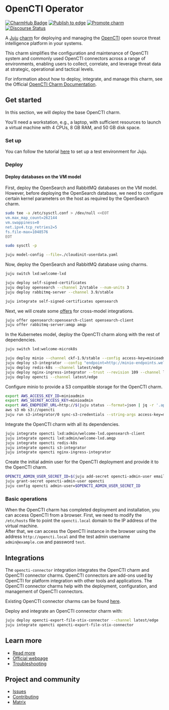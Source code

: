 <!--
Avoid using this README file for information that is maintained or published elsewhere, e.g.:

* metadata.yaml > published on Charmhub
* documentation > published on (or linked to from) Charmhub
* detailed contribution guide > documentation or CONTRIBUTING.md

Use links instead.
-->

# OpenCTI Operator

[![CharmHub Badge](https://charmhub.io/opencti/badge.svg)](https://charmhub.io/opencti)
[![Publish to edge](https://github.com/canonical/opencti-operator/actions/workflows/publish_charm.yaml/badge.svg)](https://github.com/canonical/opencti-operator/actions/workflows/publish_charm.yaml)
[![Promote charm](https://github.com/canonical/opencti-operator/actions/workflows/promote_charm.yaml/badge.svg)](https://github.com/canonical/opencti-operator/actions/workflows/promote_charm.yaml)
[![Discourse Status](https://img.shields.io/discourse/status?server=https%3A%2F%2Fdiscourse.charmhub.io&style=flat&label=CharmHub%20Discourse)](https://discourse.charmhub.io)

A [Juju](https://juju.is/) [charm](https://canonical-juju.readthedocs-hosted.com/en/3.6/user/reference/charm/)
for deploying and managing the [OpenCTI](https://filigran.io/solutions/open-cti/)
open source threat intelligence platform in your systems.

This charm simplifies the configuration and maintenance of OpenCTI system and 
commonly used OpenCTI connectors across a range of environments, enabling users
to collect, correlate, and leverage threat data at strategic, operational and 
tactical levels.

For information about how to deploy, integrate, and manage this charm, see the
Official [OpenCTI Charm Documentation](https://charmhub.io/opencti).

## Get started
In this section, we will deploy the base OpenCTI charm.

You’ll need a workstation, e.g., a laptop, with sufficient resources to launch 
a virtual machine with 4 CPUs, 8 GB RAM, and 50 GB disk space.

### Set up
You can follow the tutorial [here](https://canonical-juju.readthedocs-hosted.com/en/latest/user/howto/manage-your-deployment/manage-your-deployment-environment/#manage-your-deployment-environment) 
to set up a test environment for Juju.

### Deploy
#### Deploy databases on the VM model

First, deploy the OpenSearch and RabbitMQ databases on the VM model. However, 
before deploying the OpenSearch database, we need to configure certain kernel 
parameters on the host as required by the OpenSearch charm.

```bash
sudo tee -a /etc/sysctl.conf > /dev/null <<EOT
vm.max_map_count=262144
vm.swappiness=0
net.ipv4.tcp_retries2=5
fs.file-max=1048576
EOT

sudo sysctl -p

juju model-config --file=./cloudinit-userdata.yaml
```

Now, deploy the OpenSearch and RabbitMQ database using charms.
```bash
juju switch lxd:welcome-lxd

juju deploy self-signed-certificates
juju deploy opensearch --channel 2/stable --num-units 3
juju deploy rabbitmq-server --channel 3.9/stable

juju integrate self-signed-certificates opensearch
```

Next, we will create some [offers](https://canonical-juju.readthedocs-hosted.com/en/latest/user/reference/offer/)
for cross-model integrations.

```bash
juju offer opensearch:opensearch-client opensearch-client
juju offer rabbitmq-server:amqp amqp
```

In the Kubernetes model, deploy the OpenCTI charm along with the rest of 
dependencies.

```bash
juju switch lxd:welcome-microk8s

juju deploy minio --channel ckf-1.9/stable --config access-key=minioadmin --config secret-key=minioadmin
juju deploy s3-integrator --config "endpoint=http://minio-endpoints.welcome-microk8s.svc.cluster.local:9000" --config bucket=opencti
juju deploy redis-k8s --channel latest/edge
juju deploy nginx-ingress-integrator --trust --revision 109 --channel latest/edge --config path-routes=/ --config service-hostname=opencti.local
juju deploy opencti --channel latest/edge
```

Configure minio to provide a S3 compatible storage for the OpenCTI charm.

```bash
export AWS_ACCESS_KEY_ID=minioadmin
export AWS_SECRET_ACCESS_KEY=minioadmin
export AWS_ENDPOINT_URL=http://$(juju status --format=json | jq -r '.applications.minio.units."minio/0".address'):9000
aws s3 mb s3://opencti
juju run s3-integrator/0 sync-s3-credentials --string-args access-key=minioadmin secret-key=minioadmin
```

Integrate the OpenCTI charm with all its dependencies.

```bash
juju integrate opencti lxd:admin/welcome-lxd.opensearch-client
juju integrate opencti lxd:admin/welcome-lxd.amqp
juju integrate opencti redis-k8s
juju integrate opencti s3-integrator
juju integrate opencti nginx-ingress-integrator
```

Create the initial admin user for the OpenCTI deployment and provide it to the 
OpenCTI charm.

```bash
OPENCTI_ADMIN_USER_SECRET_ID=$(juju add-secret opencti-admin-user email=admin@example.com password=test)
juju grant-secret opencti-admin-user opencti
juju config opencti admin-user=$OPENCTI_ADMIN_USER_SECRET_ID
```

### Basic operations
When the OpenCTI charm has completed deployment and installation, you can 
access OpenCTI from a browser. First, we need to modify the `/etc/hosts` file 
to point the `opencti.local` domain to the IP address of the virtual machine.  
After that, we can access the OpenCTI instance in the browser using the address 
`http://opencti.local` and the test admin username `admin@example.com` and
password `test`.  

## Integrations

The `opencti-connector` integration integrates the OpenCTI charm and OpenCTI 
connector charms. OpenCTI connectors are add-ons used by OpenCTI for platform 
integration with other tools and applications. The OpenCTI connector 
charms help with the deployment, configuration, and management of OpenCTI 
connectors.

Existing OpenCTI connector charms can be found [here](connectors).

Deploy and integrate an OpenCTI connector charm with:

```bash
juju deploy opencti-export-file-stix-connector --channel latest/edge
juju integrate opencti opencti-export-file-stix-connector
```

## Learn more
* [Read more](https://charmhub.io/opencti)
* [Official webpage](https://filigran.io/solutions/open-cti/)
* [Troubleshooting](https://matrix.to/#/#charmhub-charmdev:ubuntu.com)

## Project and community
* [Issues](https://github.com/canonical/opencti-operator/issues)
* [Contributing](https://charmhub.io/opencti/docs/how-to-contribute)
* [Matrix](https://matrix.to/#/#charmhub-charmdev:ubuntu.com)
